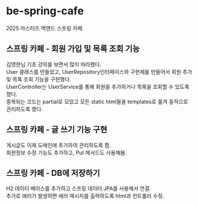 # be-spring-cafe
2025 마스터즈 백엔드 스프링 카페
## 스프링 카페 - 회원 가입 및 목록 조회 기능
김영한님 기초 강의를 보면서 많이 따라했다.  
User 클래스를 만들었고, UserRepository인터페이스와 구현체를 만들어서 회원 추가 및 목록 조회 기능을 구현했다.  
UserController는 UserService를 통해 회원을 추가하거나 목록을 조회할 수 있도록 했다.  
중복되는 코드는 partial로 모았고 모든 static html들을 templates로 옮겨 동적으로 관리하도록 했다.  

## 스프링 카페 - 글 쓰기 기능 구현
게시글도 이제 도메인에 추가하여 관리하도록 함.  
회원정보 수정 기능도 추가하고, Put 메서드도 사용해봄.  

## 스프링 카페 - DB에 저장하기
H2 데이터 베이스를 추가하고 스프링 데이터 JPA를 사용해서 연결.  
추가로 에러가 발생하면 에러 메시지를 출력하도록 html과 컨트롤러 수정.  

